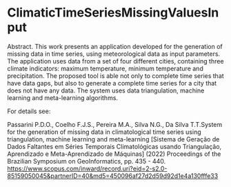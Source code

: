 # ClimaticTimeSeriesMissingValuesInput

Abstract. This work presents an application developed for the generation of
missing data in time series, using meteorological data as input parameters. The
application uses data from a set of four different cities, containing three climate indicators: maximum temperature, minimum temperature and precipitation. The proposed tool is able not only to complete time series that have data
gaps, but also to generate a complete time series for a city that does not have any
data. The system uses data triangulation, machine learning and meta-learning
algorithms.




For details see:

Passarini P.D.O., Coelho F.J.S., Pereira M.A., Silva N.G., Da Silva T.T.System for the generation of missing data in climatological time series using triangulation, machine learning and meta-learning [Sistema de Geração de Dados Faltantes em Séries Temporais Climatológicas usando Triangulação, Aprendizado e Meta-Aprendizado de Máquinas] (2022) Proceedings of the Brazilian Symposium on GeoInformatics, pp. 435 - 440.
https://www.scopus.com/inward/record.uri?eid=2-s2.0-85159050045&partnerID=40&md5=450096af27d2d59d92d1e4a130fffe33
